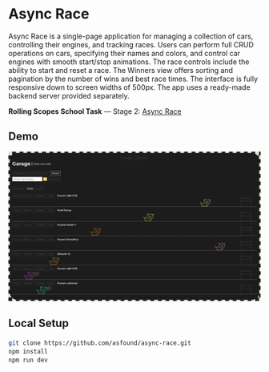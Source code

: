 # Async Race

Async Race is a single-page application for managing a collection of cars, controlling their engines, and tracking races. Users can perform full CRUD operations on cars, specifying their names and colors, and control car engines with smooth start/stop animations. The race controls include the ability to start and reset a race. The Winners view offers sorting and pagination by the number of wins and best race times. The interface is fully responsive down to screen widths of 500px. The app uses a ready-made backend server provided separately.

**Rolling Scopes School Task** — Stage 2: [Async Race](https://github.com/rolling-scopes-school/tasks/tree/master/stage2/tasks/async-race)

## Demo

![Async Race demo](./docs/images/demo.png)

## Local Setup

```bash
git clone https://github.com/asfound/async-race.git
npm install
npm run dev
```
